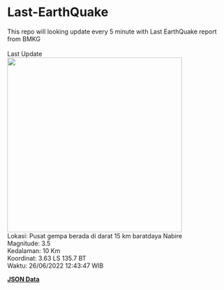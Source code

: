 # Last-EarthQuake
This repo will looking update every 5 minute with Last EarthQuake report from BMKG
<br>
<br>
Last Update
<br>
<img src="https://ews.bmkg.go.id/TEWS/data/20220626124347.mmi.jpg" width="400"/>
<br>
Lokasi: Pusat gempa berada di darat 15 km baratdaya Nabire <br>
Magnitude: 3.5 <br>
Kedalaman: 10 Km <br>
Koordinat: 3.63 LS 135.7 BT <br>
Waktu: 26/06/2022 12:43:47 WIB <br>

<a href="./data/data.json">**JSON Data**</a>
